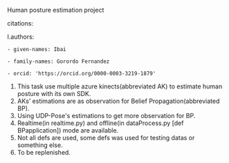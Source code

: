 Human posture estimation project

citations:

Ⅰ.authors:

    - given-names: Ibai

    - family-names: Gorordo Fernandez

    - orcid: 'https://orcid.org/0000-0003-3219-1879'


1. This task use multiple azure kinects(abbreviated AK) to estimate human posture with its own SDK.
2. AKs’ estimations are as observation for Belief Propagation(abbreviated BP).
3. Using UDP-Pose's estimations to get more observation for BP.
4. Realtime(in realtime.py) and offline(in dataProcess.py [def BPapplication]) mode are available.
5. Not all defs are used, some defs was used for testing datas or something else.
6. To be replenished.
